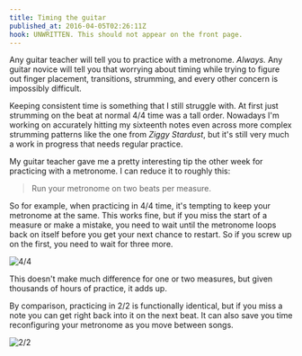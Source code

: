 ```yaml
---
title: Timing the guitar
published_at: 2016-04-05T02:26:11Z
hook: UNWRITTEN. This should not appear on the front page.
---
```


Any guitar teacher will tell you to practice with a metronome. _Always._ Any
guitar novice will tell you that worrying about timing while trying to figure
out finger placement, transitions, strumming, and every other concern is
impossibly difficult.

Keeping consistent time is something that I still struggle with. At first just
strumming on the beat at normal 4/4 time was a tall order. Nowadays I'm working
on accurately hitting my sixteenth notes even across more complex strumming
patterns like the one from _Ziggy Stardust_, but it's still very much a work in
progress that needs regular practice.

My guitar teacher gave me a pretty interesting tip the other week for
practicing with a metronome. I can reduce it to roughly this:

> Run your metronome on two beats per measure.

So for example, when practicing in 4/4 time, it's tempting to keep your
metronome at the same. This works fine, but if you miss the start of a measure
or make a mistake, you need to wait until the metronome loops back on itself
before you get your next chance to restart. So if you screw up on the first,
you need to wait for three more.

![4/4](/assets/fragments/timing/4-4.png)

This doesn't make much difference for one or two measures, but given thousands
of hours of practice, it adds up.

By comparison, practicing in 2/2 is functionally identical, but if you miss a
note you can get right back into it on the next beat. It can also save you time
reconfiguring your metronome as you move between songs.

![2/2](/assets/fragments/timing/2-2.png)
